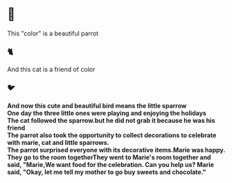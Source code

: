 # 🦜
This "color" is a beautiful parrot                                                                                      
### 🐈
And this cat is a friend of color                                                                                       
### 🐦
**And now this cute and beautiful bird means the little sparrow**                                                      
**One day the three little ones were playing and enjoying the holidays**                                               
**The cat followed the sparrow.but he did not grab it because he was his friend**                                       
**The parrot also took the opportunity to collect decorations to celebrate with marie, cat and little sparrows.**        
**The parrot surprised everyone with its decorative items.Marie was happy.**                                            
**They go to the room togetherThey went to Marie's room together and said, "Marie,We want food for the celebration. Can you help us? Marie said, "Okay, let me tell my mother to go buy sweets and chocolate."**








